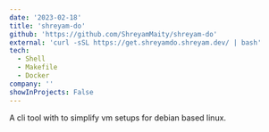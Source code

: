 ```yaml
---
date: '2023-02-18'
title: 'shreyam-do'
github: 'https://github.com/ShreyamMaity/shreyam-do'
external: 'curl -sSL https://get.shreyamdo.shreyam.dev/ | bash'
tech:
  - Shell
  - Makefile
  - Docker
company: ''
showInProjects: False
---
```


A cli tool with to simplify vm setups for debian based linux.
